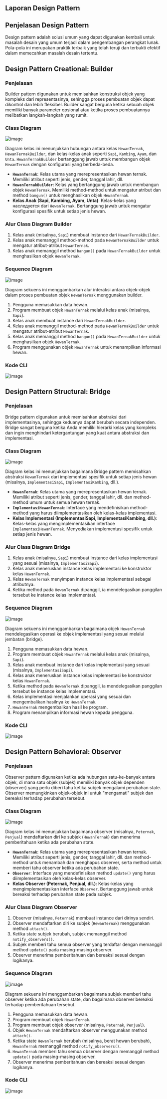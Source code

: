 ## **Laporan Design Pattern**

## **Penjelasan Design Pattern**

Design pattern adalah solusi umum yang dapat digunakan kembali untuk masalah desain yang umum terjadi dalam pengembangan perangkat lunak. Pola-pola ini merupakan praktik terbaik yang telah teruji dan terbukti efektif dalam memecahkan masalah desain tertentu.

## **Design Pattern Creational: Builder**

### **Penjelasan**

Builder pattern digunakan untuk memisahkan konstruksi objek yang kompleks dari representasinya, sehingga proses pembuatan objek dapat dikontrol dan lebih fleksibel. Builder sangat berguna ketika sebuah objek memiliki banyak parameter opsional atau ketika proses pembuatannya melibatkan langkah-langkah yang rumit.

### **Class Diagram**

![image](https://github.com/user-attachments/assets/435f0a2e-a2f8-4a3d-bc3e-7e15b65a7956)


Diagram kelas ini menunjukkan hubungan antara kelas `HewanTernak`, `HewanTernakBuilder`, dan kelas-kelas anak seperti `Sapi`, `Kambing`, `Ayam`, dan `Unta`. `HewanTernakBuilder` bertanggung jawab untuk membangun objek `HewanTernak` dengan konfigurasi yang berbeda-beda.

*   **`HewanTernak`**: Kelas utama yang merepresentasikan hewan ternak. Memiliki atribut seperti jenis, gender, tanggal lahir, dll.
*   **`HewanTernakBuilder`**: Kelas yang bertanggung jawab untuk membangun objek `HewanTernak`. Memiliki method-method untuk mengatur atribut dan method `bangun()` untuk menghasilkan objek `HewanTernak`.
*   **Kelas Anak (Sapi, Kambing, Ayam, Unta)**: Kelas-kelas yang наследуется dari `HewanTernak`. Bertanggung jawab untuk mengatur konfigurasi spesifik untuk setiap jenis hewan.

### **Alur Class Diagram Builder**

1.  Kelas anak (misalnya, `Sapi`) membuat instance dari `HewanTernakBuilder`.
2.  Kelas anak memanggil method-method pada `HewanTernakBuilder` untuk mengatur atribut-atribut `HewanTernak`.
3.  Kelas anak memanggil method `bangun()` pada `HewanTernakBuilder` untuk menghasilkan objek `HewanTernak`.

### **Sequence Diagram**

![image](https://github.com/user-attachments/assets/d4f03448-2049-4953-ad90-a28dbf16c31c)

Diagram sekuens ini menggambarkan alur interaksi antara objek-objek dalam proses pembuatan objek `HewanTernak` menggunakan builder.

1.  Pengguna memasukkan data hewan.
2.  Program membuat objek `HewanTernak` melalui kelas anak (misalnya, `Sapi`).
3.  Kelas anak membuat instance dari `HewanTernakBuilder`.
4.  Kelas anak memanggil method-method pada `HewanTernakBuilder` untuk mengatur atribut-atribut `HewanTernak`.
5.  Kelas anak memanggil method `bangun()` pada `HewanTernakBuilder` untuk menghasilkan objek `HewanTernak`.
6.  Program menggunakan objek `HewanTernak` untuk menampilkan informasi hewan.

### **Kode CLI**

![image](https://github.com/user-attachments/assets/b8f69d44-91e9-468b-a18f-bcb33c38771b)

## **Design Pattern Structural: Bridge**

### **Penjelasan**

Bridge pattern digunakan untuk memisahkan abstraksi dari implementasinya, sehingga keduanya dapat berubah secara independen. Bridge sangat berguna ketika Anda memiliki hierarki kelas yang kompleks dan ingin menghindari ketergantungan yang kuat antara abstraksi dan implementasi.

### **Class Diagram**

![image](https://github.com/user-attachments/assets/96cff739-a5ec-4538-bebe-386261e0d4b3)

Diagram kelas ini menunjukkan bagaimana Bridge pattern memisahkan abstraksi `HewanTernak` dari implementasi spesifik untuk setiap jenis hewan (misalnya, `ImplementasiSapi`, `ImplementasiKambing`, dll.).

*   **`HewanTernak`**: Kelas utama yang merepresentasikan hewan ternak. Memiliki atribut seperti jenis, gender, tanggal lahir, dll. dan method-method umum untuk semua hewan ternak.
*   **`ImplementasiHewanTernak`**: Interface yang mendefinisikan method-method yang harus diimplementasikan oleh kelas-kelas implementasi.
*   **Kelas Implementasi (ImplementasiSapi, ImplementasiKambing, dll.)**: Kelas-kelas yang mengimplementasikan interface `ImplementasiHewanTernak`. Menyediakan implementasi spesifik untuk setiap jenis hewan.

### **Alur Class Diagram Bridge**

1.  Kelas anak (misalnya, `Sapi`) membuat instance dari kelas implementasi yang sesuai (misalnya, `ImplementasiSapi`).
2.  Kelas anak meneruskan instance kelas implementasi ke konstruktor kelas `HewanTernak`.
3.  Kelas `HewanTernak` menyimpan instance kelas implementasi sebagai atributnya.
4.  Ketika method pada `HewanTernak` dipanggil, ia mendelegasikan panggilan tersebut ke instance kelas implementasi.

### **Sequence Diagram**

![image](https://github.com/user-attachments/assets/466f440d-e739-41db-981d-a7775789783c)

Diagram sekuens ini menggambarkan bagaimana objek `HewanTernak` mendelegasikan operasi ke objek implementasi yang sesuai melalui jembatan (bridge).

1.  Pengguna memasukkan data hewan.
2.  Program membuat objek `HewanTernak` melalui kelas anak (misalnya, `Sapi`).
3.  Kelas anak membuat instance dari kelas implementasi yang sesuai (misalnya, `ImplementasiSapi`).
4.  Kelas anak meneruskan instance kelas implementasi ke konstruktor kelas `HewanTernak`.
5.  Ketika method pada `HewanTernak` dipanggil, ia mendelegasikan panggilan tersebut ke instance kelas implementasi.
6.  Kelas implementasi menjalankan operasi yang sesuai dan mengembalikan hasilnya ke `HewanTernak`.
7.  `HewanTernak` mengembalikan hasil ke program.
8.  Program menampilkan informasi hewan kepada pengguna.

### **Kode CLI**

![image](https://github.com/user-attachments/assets/59e74da3-23e3-4743-9e24-4fe83db04190)

## **Design Pattern Behavioral: Observer**

### **Penjelasan**

Observer pattern digunakan ketika ada hubungan satu-ke-banyak antara objek, di mana satu objek (subjek) memiliki banyak objek dependen (observer) yang perlu diberi tahu ketika subjek mengalami perubahan state. Observer memungkinkan objek-objek ini untuk "mengamati" subjek dan bereaksi terhadap perubahan tersebut.

### **Class Diagram**

![image](https://github.com/user-attachments/assets/4289b6ee-e550-4f6a-98a3-4b59353d6656)

Diagram kelas ini menunjukkan bagaimana observer (misalnya, `Peternak`, `Penjual`) mendaftarkan diri ke subjek (`HewanTernak`) dan menerima pemberitahuan ketika ada perubahan state.

*   **`HewanTernak`**: Kelas utama yang merepresentasikan hewan ternak. Memiliki atribut seperti jenis, gender, tanggal lahir, dll. dan method-method untuk menambah dan menghapus observer, serta method untuk memberi tahu observer ketika ada perubahan state.
*   **`Observer`**: Interface yang mendefinisikan method `update()` yang harus diimplementasikan oleh kelas-kelas observer.
*   **Kelas Observer (Peternak, Penjual, dll.)**: Kelas-kelas yang mengimplementasikan interface `Observer`. Bertanggung jawab untuk bereaksi terhadap perubahan state pada subjek.

### **Alur Class Diagram Observer**

1.  Observer (misalnya, `Peternak`) membuat instance dari dirinya sendiri.
2.  Observer mendaftarkan diri ke subjek (`HewanTernak`) menggunakan method `attach()`.
3.  Ketika state subjek berubah, subjek memanggil method `notify_observers()`.
4.  Subjek memberi tahu semua observer yang terdaftar dengan memanggil method `update()` pada masing-masing observer.
5.  Observer menerima pemberitahuan dan bereaksi sesuai dengan logikanya.

### **Sequence Diagram**

![image](https://github.com/user-attachments/assets/7d02ed88-6412-4137-97d7-2020de0ca609)

Diagram sekuens ini menggambarkan bagaimana subjek memberi tahu observer ketika ada perubahan state, dan bagaimana observer bereaksi terhadap pemberitahuan tersebut.

1.  Pengguna memasukkan data hewan.
2.  Program membuat objek `HewanTernak`.
3.  Program membuat objek observer (misalnya, `Peternak`, `Penjual`).
4.  Objek `HewanTernak` mendaftarkan observer menggunakan method `attach()`.
5.  Ketika state `HewanTernak` berubah (misalnya, berat hewan berubah), `HewanTernak` memanggil method `notify_observers()`.
6.  `HewanTernak` memberi tahu semua observer dengan memanggil method `update()` pada masing-masing observer.
7.  Observer menerima pemberitahuan dan bereaksi sesuai dengan logikanya.

### **Kode CLI**

![image](https://github.com/user-attachments/assets/3850e7e3-39ef-447e-b07a-e5dec2a46553)



##
